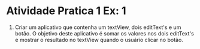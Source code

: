 # Atividade Pratica 1 Ex: 1

1) Criar um aplicativo que contenha um textView, dois editText's e um botão. O objetivo deste aplicativo
é somar os valores nos dois editText's e mostrar o resultado no textView quando o usuário clicar no
botão.
